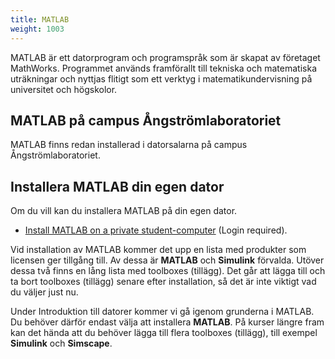 ```yaml
---
title: MATLAB
weight: 1003
---
```


MATLAB är ett datorprogram och programspråk som är skapat av företaget
MathWorks. Programmet används framförallt till tekniska och matematiska
uträkningar och nyttjas flitigt som ett verktyg i matematikundervisning på
universitet och högskolor.

## MATLAB på campus Ångströmlaboratoriet

MATLAB finns redan installerad i datorsalarna på campus Ångströmlaboratoriet.

## Installera MATLAB din egen dator

Om du vill kan du installera MATLAB på din egen dator. 


<!-- - [MATLAB for students][install-1] -->
- [Install MATLAB on a private student-computer][install-2] (Login required).

[install-1]: https://teknat.uu.se/utbildning/student/stod-och-service/matlab/

[install-2]: http://www2.teknat.uu.se/student/matlab/instruction/InstallStudentMatlab.pdf

Vid installation av MATLAB kommer det upp en lista med produkter som licensen ger
tillgång till. Av dessa är **MATLAB** och **Simulink** förvalda. Utöver dessa
två finns en lång lista med toolboxes (tillägg). 
Det går att lägga till och ta bort toolboxes (tillägg) senare efter
installation, så det är inte viktigt
vad du väljer just nu.  


Under Introduktion till datorer kommer vi gå igenom grunderna i MATLAB.
Du behöver därför endast välja att installera **MATLAB**.
På kurser längre fram kan det hända att du behöver lägga till flera toolboxes
(tillägg), till exempel **Simulink** och **Simscape**.


<!-- 
- https://se.mathworks.com/login

Annan mjukvara? 

- MS Excel?

-->
